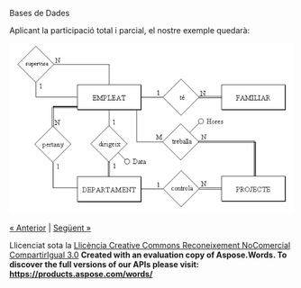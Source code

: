 Bases de Dades

Aplicant la participació total i parcial, el nostre exemple quedarà: 





![ref1](estes_tot3.png)



[« Anterior](61_cardinalitat_mxima_i_mnima_participaci_total.md) | [Següent »](62_entitats_dbils.md)

Llicenciat sota la [Llicència Creative Commons Reconeixement NoComercial CompartirIgual 3.0](http://creativecommons.org/licenses/by-nc-sa/3.0/)
**Created with an evaluation copy of Aspose.Words. To discover the full versions of our APIs please visit: https://products.aspose.com/words/**
